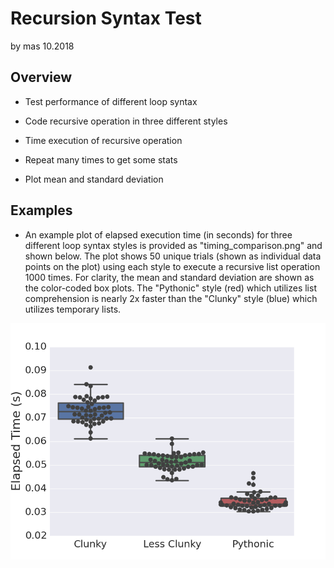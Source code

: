 # Recursion Syntax Test
by mas 10.2018

## Overview
* Test performance of different loop syntax

* Code recursive operation in three different styles 

* Time execution of recursive operation

* Repeat many times to get some stats

* Plot mean and standard deviation

## Examples

* An example plot of elapsed execution time (in seconds) for three different loop syntax styles is provided as "timing_comparison.png" and shown below. The plot shows 50 unique trials (shown as individual data points on the plot) using each style to execute a recursive list operation 1000 times. For clarity, the mean and standard deviation are shown as the color-coded box plots. The "Pythonic" style (red) which utilizes list comprehension is nearly 2x faster than the "Clunky" style (blue) which utilizes temporary lists. 

![](timing_comparison.png)
